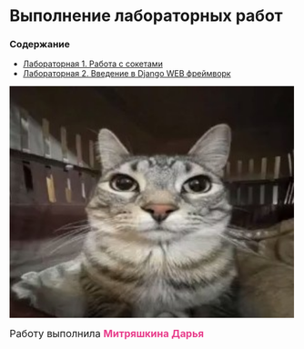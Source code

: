 #  Выполнение лабораторных работ

### Содержание

* <a href='lab1/'>Лабораторная 1. Работа с сокетами</a> 
* <a href='lab2/'>Лабораторная 2. Введение в Django WEB фреймворк</a> 


<img style='width: 500px' src='img/cat.jpg'>

<span style='font-size: 1.1rem'>Работу выполнила <span style='color: #e83e8c'>**Митряшкина Дарья**</span></span>